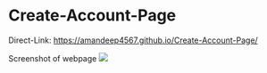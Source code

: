 # Create-Account-Page

Direct-Link: https://amandeep4567.github.io/Create-Account-Page/

Screenshot of webpage
<img src= "C:\Users\amank\OneDrive\Pictures\Screenshots\create_my_account.png"></img>
